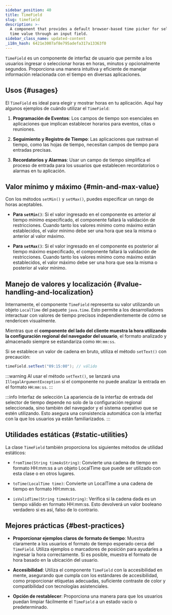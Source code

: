 ```yaml
---
sidebar_position: 40
title: TimeField
slug: timefield
description: >-
  A component that provides a default browser-based time picker for selecting a
  time value through an input field.
sidebar_class_name: updated-content
_i18n_hash: 6421e3007af8e795adefa317a13363f0
---
```

<DocChip chip='shadow' />
<DocChip chip='name' label="dwc-field" />
<DocChip chip='since' label='23.02' />
<JavadocLink type="foundation" location="com/webforj/component/field/TimeField" top='true'/>

<ParentLink parent="Field" />

`TimeField` es un componente de interfaz de usuario que permite a los usuarios ingresar o seleccionar horas en horas, minutos y opcionalmente segundos. Proporciona una manera intuitiva y eficiente de manejar información relacionada con el tiempo en diversas aplicaciones.

<ComponentDemo 
path='/webforj/timefield?' 
javaE='https://raw.githubusercontent.com/webforj/webforj-documentation/refs/heads/main/src/main/java/com/webforj/samples/views/fields/timefield/TimeFieldView.java'
/>

## Usos {#usages}

El `TimeField` es ideal para elegir y mostrar horas en tu aplicación. Aquí hay algunos ejemplos de cuándo utilizar el `TimeField`:

1. **Programación de Eventos**: Los campos de tiempo son esenciales en aplicaciones que implican establecer horarios para eventos, citas o reuniones.

2. **Seguimiento y Registro de Tiempo**: Las aplicaciones que rastrean el tiempo, como las hojas de tiempo, necesitan campos de tiempo para entradas precisas.

3. **Recordatorios y Alarmas**: Usar un campo de tiempo simplifica el proceso de entrada para los usuarios que establecen recordatorios o alarmas en tu aplicación.

## Valor mínimo y máximo {#min-and-max-value}

Con los métodos `setMin()` y `setMax()`, puedes especificar un rango de horas aceptables.

- **Para `setMin()`**: Si el valor ingresado en el componente es anterior al tiempo mínimo especificado, el componente fallará la validación de restricciones. Cuando tanto los valores mínimo como máximo están establecidos, el valor mínimo debe ser una hora que sea la misma o anterior al valor máximo.

- **Para `setMax()`**: Si el valor ingresado en el componente es posterior al tiempo máximo especificado, el componente fallará la validación de restricciones. Cuando tanto los valores mínimo como máximo están establecidos, el valor máximo debe ser una hora que sea la misma o posterior al valor mínimo. 

## Manejo de valores y localización {#value-handling-and-localization}

Internamente, el componente `TimeField` representa su valor utilizando un objeto `LocalTime` del paquete `java.time`. Esto permite a los desarrolladores interactuar con valores de tiempo precisos independientemente de cómo se rendericen visualmente.

Mientras que el **componente del lado del cliente muestra la hora utilizando la configuración regional del navegador del usuario**, el formato analizado y almacenado siempre se estandariza como `HH:mm:ss`.

Si se establece un valor de cadena en bruto, utiliza el método `setText()` con precaución:

```java
timeField.setText("09:15:00"); // válido
```

:::warning
 Al usar el método `setText()`, se lanzará una `IllegalArgumentException` si el componente no puede analizar la entrada en el formato `HH:mm:ss`.
:::


:::info Interfaz de selección 
La apariencia de la interfaz de entrada del selector de tiempo depende no solo de la configuración regional seleccionada, sino también del navegador y el sistema operativo que se estén utilizando. Esto asegura una consistencia automática con la interfaz con la que los usuarios ya están familiarizados.
:::

## Utilidades estáticas {#static-utilities}

La clase `TimeField` también proporciona los siguientes métodos de utilidad estáticos:

- `fromTime(String timeAsString)`: Convierte una cadena de tiempo en formato HH:mm:ss a un objeto LocalTime que puede ser utilizado con esta clase o en otros lugares.

- `toTime(LocalTime time)`: Convierte un LocalTime a una cadena de tiempo en formato HH:mm:ss.

- `isValidTime(String timeAsString)`: Verifica si la cadena dada es un tiempo válido en formato HH:mm:ss. Esto devolverá un valor booleano verdadero si es así, falso de lo contrario.

## Mejores prácticas {#best-practices}

- **Proporcionar ejemplos claros de formato de tiempo**: Muestra claramente a los usuarios el formato de tiempo esperado cerca del `TimeField`. Utiliza ejemplos o marcadores de posición para ayudarles a ingresar la hora correctamente. Si es posible, muestra el formato de hora basado en la ubicación del usuario.

- **Accesibilidad**: Utiliza el componente `TimeField` con la accesibilidad en mente, asegurando que cumpla con los estándares de accesibilidad, como proporcionar etiquetas adecuadas, suficiente contraste de color y compatibilidad con tecnologías asistenciales.

- **Opción de restablecer**: Proporciona una manera para que los usuarios puedan limpiar fácilmente el `TimeField` a un estado vacío o predeterminado.
